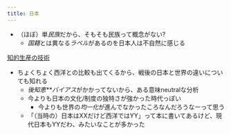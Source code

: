 ```yaml
---
title: 日本
---
```


* （ほぼ）単*民族*だから、そもそも民族って概念がない?
  * *国籍*とは異なる*ラベル*があるのを日本人は不自然に感じる

[知的生産の技術](%E7%9F%A5%E7%9A%84%E7%94%9F%E7%94%A3%E3%81%AE%E6%8A%80%E8%A1%93.md)

* ちょくちょく西洋との比較も出てくるから、戦後の日本と世界の違いについても知れる
  * *後知恵**バイアス*がかかってないから、ある意味neutralな分析
  * 今よりも日本の文化/制度の独特さが強かった時代っぽい
    * 今よりも世界の*均一化*が進んでなかったころなんだろうなーって思う
  * 「（当時の）日本はXXだけど西洋ではYY」って本に書いてあるけど、現代日本もYYだわ、みたいなことが多かった
